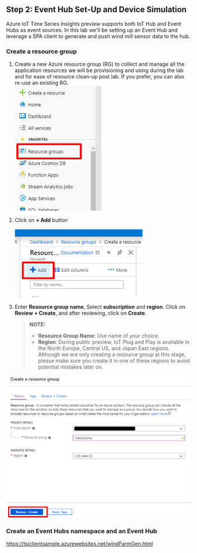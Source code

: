 ## Step 2: Event Hub Set-Up and Device Simulation

Azure IoT Time Series Insights preview supports both IoT Hub and Event Hubs as event sources. In this lab we'll be setting up an Event Hub and leverage a SPA client to generate and push wind mill sensor data to the hub.

### Create a resource group

1. Create a new Azure resource group (RG) to collect and manage all the application resources we will be provisioning and using during the lab and for ease of resource clean-up post lab. If you prefer, you can also re-use an existing RG.
\
![Resource Group](assets/01_Create_Resource_Group.png)

1. Click on **+ Add** button  
\
![Add Resource Group](assets/02_Create_Resource_Group_Create.png)

1. Enter **Resource group name**,  Select **subscription** and **region**. Click on **Review + Create**, and after reviewing, click on **Create**.

    > **_NOTE:_**  
    >
    > * **Resource Group Name**: Use name of your choice.  
    > * **Region**: During public preview, IoT Plug and Play is available in the North Europe, Central US, and Japan East regions. Although we are only creating a resource group at this stage, please make sure you create it in one of these regions to avoid potential mistakes later on.

![Create Resource Group Submit](assets/03_Create_Resource_Group_Submit.png)

### Create an Event Hubs namespace and an Event Hub





https://tsiclientsample.azurewebsites.net/windFarmGen.html